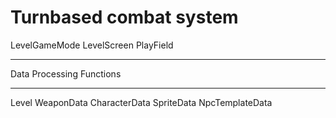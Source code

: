 # Turnbased combat system



LevelGameMode
LevelScreen
PlayField

---------------------------------------------

Data Processing Functions

---------------------------------------------
Level
WeaponData
CharacterData
SpriteData
NpcTemplateData